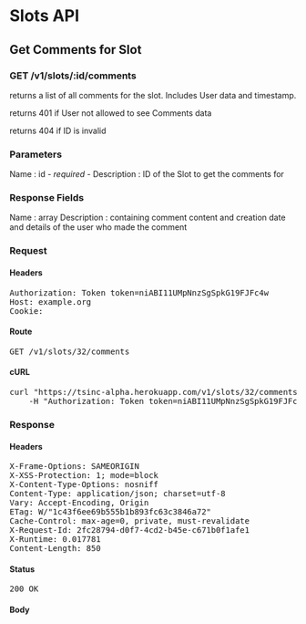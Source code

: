 # Slots API

## Get Comments for Slot

### GET /v1/slots/:id/comments

returns a list of all comments for the slot. Includes User data and timestamp.

returns 401 if User not allowed to see Comments data

returns 404 if ID is invalid

### Parameters

Name : id *- required -*
Description : ID of the Slot to get the comments for


### Response Fields

Name : array
Description : containing comment content and creation date and details of the user who made the comment

### Request

#### Headers

<pre>Authorization: Token token=niABI11UMpNnzSgSpkG19FJFc4w
Host: example.org
Cookie: </pre>

#### Route

<pre>GET /v1/slots/32/comments</pre>

#### cURL

<pre class="request">curl &quot;https://tsinc-alpha.herokuapp.com/v1/slots/32/comments&quot; -X GET \
	-H &quot;Authorization: Token token=niABI11UMpNnzSgSpkG19FJFc4w&quot;</pre>

### Response

#### Headers

<pre>X-Frame-Options: SAMEORIGIN
X-XSS-Protection: 1; mode=block
X-Content-Type-Options: nosniff
Content-Type: application/json; charset=utf-8
Vary: Accept-Encoding, Origin
ETag: W/&quot;1c43f6ee69b555b1b893fc63c3846a72&quot;
Cache-Control: max-age=0, private, must-revalidate
X-Request-Id: 2fc28794-d0f7-4cd2-b45e-c671b0f1afe1
X-Runtime: 0.017781
Content-Length: 850</pre>

#### Status

<pre>200 OK</pre>

#### Body

```javascript

```
